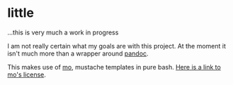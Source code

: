 # little

...this is very much a work in progress

I am not really certain what my goals are with this project. At the moment it isn't much more than a wrapper around [pandoc](https://pandoc.org/).

This makes use of [mo](https://github.com/tests-always-included/mo), mustache templates in pure bash. [Here is a link to mo's license](https://github.com/tests-always-included/mo/blob/master/LICENSE.md).